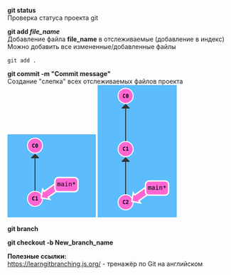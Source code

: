 **git status**  
Проверка статуса проекта git

**git add *file_name***  
Добавление файла **file_name** в отслеживаемые (добавление в индекс)
Можно добавить все измененные/добавленные файлы
```
git add .
```

**git commit -m **"Commit message"****  
Создание "слепка" всех отслеживаемых файлов проекта  
![Commit_before](https://github.com/jeksifrost/python_interview_Q-A/blob/main/images/git/1a_commit.png)
![Commit_after](https://github.com/jeksifrost/python_interview_Q-A/blob/main/images/git/1b_commit.png)

**git branch**  

**git checkout -b **New_branch_name****

**Полезные ссылки:**  
https://learngitbranching.js.org/ - тренажёр по Git на английском
